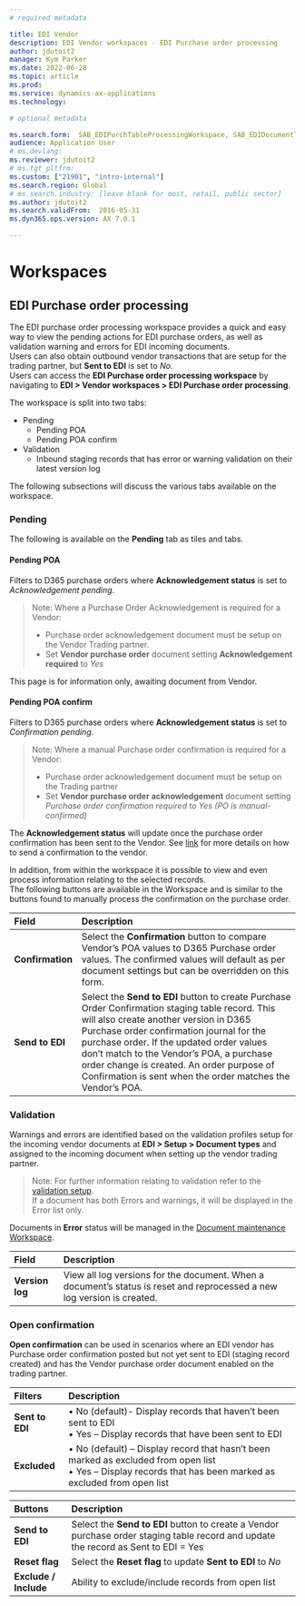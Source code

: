 ```yaml
---
# required metadata

title: EDI Vendor
description: EDI Vendor workspaces - EDI Purchase order processing
author: jdutoit2
manager: Kym Parker
ms.date: 2022-06-28
ms.topic: article
ms.prod: 
ms.service: dynamics-ax-applications
ms.technology: 

# optional metadata

ms.search.form:  SAB_EDIPurchTableProcessingWorkspace, SAB_EDIDocumentTypeTable
audience: Application User
# ms.devlang:
ms.reviewer: jdutoit2
# ms.tgt_pltfrm:
ms.custom: ["21901", "intro-internal"]
ms.search.region: Global
# ms.search.industry: [leave blank for most, retail, public sector]
ms.author: jdutoit2
ms.search.validFrom:  2016-05-31
ms.dyn365.ops.version: AX 7.0.1

---
```


# Workspaces

## EDI Purchase order processing

The EDI purchase order processing workspace provides a quick and easy way to view the pending actions for EDI purchase orders, as well as validation warning and errors for EDI incoming documents. <br>
Users can also obtain outbound vendor transactions that are setup for the trading partner, but **Sent to EDI** is set to _No_. <br>
Users can access the **EDI Purchase order processing workspace** by navigating to **EDI > Vendor workspaces > EDI Purchase order processing**. <br> 

The workspace is split into two tabs:
- Pending
    - Pending POA
    - Pending POA confirm
- Validation
    - Inbound staging records that has error or warning validation on their latest version log

The following subsections will discuss the various tabs available on the workspace.

### Pending
The following is available on the **Pending** tab as tiles and tabs.

#### Pending POA
Filters to D365 purchase orders where **Acknowledgement status** is set to _Acknowledgement pending_. <br>
> Note: Where a Purchase Order Acknowledgement is required for a Vendor:
> - Purchase order acknowledgement document must be setup on the Vendor Trading partner. 
> - Set **Vendor purchase order** document setting **Acknowledgement required** to _Yes_

This page is for information only, awaiting document from Vendor.

#### Pending POA confirm
Filters to D365 purchase orders where **Acknowledgement status** is set to _Confirmation pending_. <br>
> Note: Where a manual Purchase order confirmation is required for a Vendor:
> - Purchase order acknowledgement document must be setup on the Trading partner
> - Set **Vendor purchase order acknowledgement** document setting _Purchase order confirmation required_ to _Yes (PO is manual-confirmed)_ 

The **Acknowledgement status** will update once the purchase order confirmation has been sent to the Vendor. See [link](../DOCUMENTS/Vendor-purchase-order-acknowledgement.md#processing-purchase-order-confirmation-poc) for more details on how to send a confirmation to the vendor.

In addition, from within the workspace it is possible to view and even process information relating to the selected records. <br>
The following buttons are available in the Workspace and is similar to the buttons found to manually process the confirmation on the purchase order.

Field	              | Description
|:--                |:--
**Confirmation**    |	Select the **Confirmation** button to compare Vendor’s POA values to D365 Purchase order values. The confirmed values will default as per document settings but can be overridden on this form.
**Send to EDI**	    | Select the **Send to EDI** button to create Purchase Order Confirmation staging table record. This will also create another version in D365 Purchase order confirmation journal for the purchase order. If the updated order values don’t match to the Vendor’s POA, a purchase order change is created. An order purpose of Confirmation is sent when the order matches the Vendor’s POA.

### Validation
Warnings and errors are identified based on the validation profiles setup for the incoming vendor documents at **EDI > Setup > Document types** and assigned to the incoming document when setting up the vendor trading partner.

> Note: For further information relating to validation refer to the [validation setup](../SETUP/Validation-profiles.md). <br>
> If a document has both Errors and warnings, it will be displayed in the Error list only.

Documents in **Error** status will be managed in the [Document maintenance Workspace](../../CORE/Workspaces/EDI-Document-maintenance-workspace.md). <br> 

Field	            | Description
|:--                |:--
**Version log**     | View all log versions for the document. When a document’s status is reset and reprocessed a new log version is created.

### Open confirmation
**Open confirmation** can be used in scenarios where an EDI vendor has Purchase order confirmation posted but not yet sent to EDI (staging record created) and has the Vendor purchase order document enabled on the trading partner.

Filters           | Description
:--               |:--
**Sent to EDI**   |	•	No (default)- Display records that haven’t been sent to EDI <br> •	Yes – Display records that have been sent to EDI
**Excluded**      |	•	No (default) – Display record that hasn’t been marked as excluded from open list <br> •	Yes – Display records that has been marked as excluded from open list


Buttons	          | Description
:--               |:--
**Send to EDI**   |	Select the **Send to EDI** button to create a Vendor purchase order staging table record and update the record as Sent to EDI = Yes
**Reset flag**    |	Select the **Reset flag** to update **Sent to EDI** to _No_
**Exclude / Include** |	Ability to exclude/include records from open list
